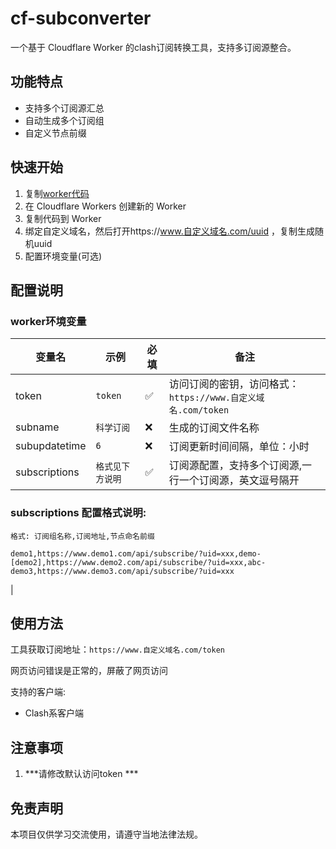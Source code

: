 # cf-subconverter


一个基于 Cloudflare Worker 的clash订阅转换工具，支持多订阅源整合。

## 功能特点

- 支持多个订阅源汇总
- 自动生成多个订阅组
- 自定义节点前缀

## 快速开始

1. 复制[worker代码](https://raw.githubusercontent.com/Zding89/cf-subconverter/refs/heads/main/worker.js)
2. 在 Cloudflare Workers 创建新的 Worker
3. 复制代码到 Worker
4. 绑定自定义域名，然后打开https://www.自定义域名.com/uuid ，复制生成随机uuid
5. 配置环境变量(可选)

## 配置说明

### worker环境变量
| 变量名 | 示例 | 必填 | 备注 | 
|-|-|-|-|
| token | `token` | ✅ | 访问订阅的密钥，访问格式：`https://www.自定义域名.com/token` | 
| subname | `科学订阅` | ❌ | 生成的订阅文件名称 | 
| subupdatetime | `6` | ❌ | 订阅更新时间间隔，单位：小时 |
| subscriptions | `格式见下方说明` | ✅ | 订阅源配置，支持多个订阅源,一行一个订阅源，英文逗号隔开
### subscriptions 配置格式说明:
```
格式: 订阅组名称,订阅地址,节点命名前缀

demo1,https://www.demo1.com/api/subscribe/?uid=xxx,demo-
[demo2],https://www.demo2.com/api/subscribe/?uid=xxx,abc-
demo3,https://www.demo3.com/api/subscribe/?uid=xxx
```
|
## 使用方法

工具获取订阅地址：`https://www.自定义域名.com/token`

网页访问错误是正常的，屏蔽了网页访问

支持的客户端:
- Clash系客户端

## 注意事项

1. ***请修改默认访问token ***

## 免责声明

本项目仅供学习交流使用，请遵守当地法律法规。
